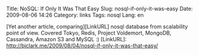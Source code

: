 Title: NoSQL: If Only It Was That Easy
Slug: nosql-if-only-it-was-easy
Date: 2009-08-06 14:26
Category: links
Tags: nosql
Lang: en

[Yet another article, comparing][LinkURL] nosql database  from scalability point of view. Covered Tokyo, Redis, Project Voldemort, MongoDB, Cassandra, Amazon S3 and MySQL :)
[LinkURL]: http://bjclark.me/2009/08/04/nosql-if-only-it-was-that-easy/